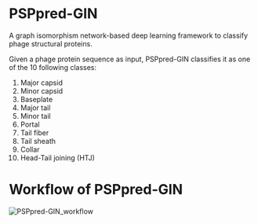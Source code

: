# PSPpred-GIN
A graph isomorphism network-based deep learning framework to classify phage structural proteins.

Given a phage protein sequence as input, PSPpred-GIN classifies it as one of the 10 following classes:
1. Major capsid
2. Minor capsid
3. Baseplate
4. Major tail
5. Minor tail
6. Portal
7. Tail fiber
8. Tail sheath
9. Collar
10. Head-Tail joining (HTJ)

# Workflow of PSPpred-GIN
![PSPpred-GIN_workflow](https://user-images.githubusercontent.com/82660145/236974671-8d921ad2-3e2a-4ae5-85ff-557b0aface2f.png)
